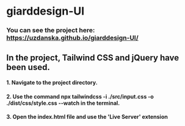 # giarddesign-UI

### You can see the project here: https://uzdanska.github.io/giarddesign-UI/


## In the project, Tailwind CSS and jQuery have been used.


#### 1. Navigate to the project directory.
#### 2. Use the command npx tailwindcss -i ./src/input.css -o ./dist/css/style.css --watch in the terminal.
#### 3. Open the index.html file and use the 'Live Server' extension


